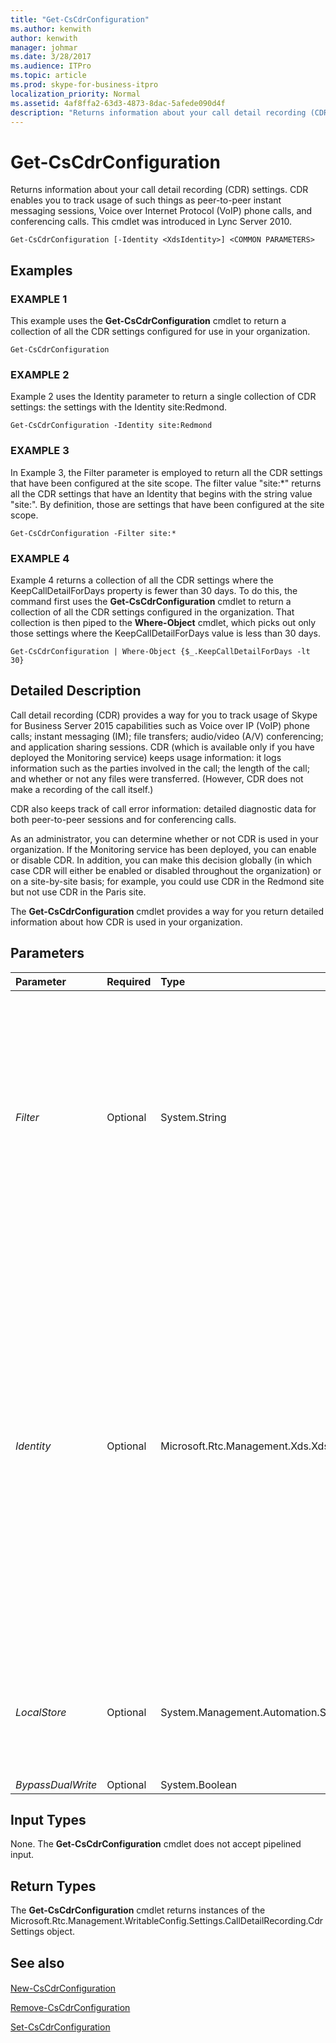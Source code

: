 ```yaml
---
title: "Get-CsCdrConfiguration"
ms.author: kenwith
author: kenwith
manager: johmar
ms.date: 3/28/2017
ms.audience: ITPro
ms.topic: article
ms.prod: skype-for-business-itpro
localization_priority: Normal
ms.assetid: 4af8ffa2-63d3-4873-8dac-5afede090d4f
description: "Returns information about your call detail recording (CDR) settings. CDR enables you to track usage of such things as peer-to-peer instant messaging sessions, Voice over Internet Protocol (VoIP) phone calls, and conferencing calls. This cmdlet was introduced in Lync Server 2010."
---
```


# Get-CsCdrConfiguration
 
Returns information about your call detail recording (CDR) settings. CDR enables you to track usage of such things as peer-to-peer instant messaging sessions, Voice over Internet Protocol (VoIP) phone calls, and conferencing calls. This cmdlet was introduced in Lync Server 2010.
  
```
Get-CsCdrConfiguration [-Identity <XdsIdentity>] <COMMON PARAMETERS>

```

## Examples

### EXAMPLE 1

This example uses the **Get-CsCdrConfiguration** cmdlet to return a collection of all the CDR settings configured for use in your organization.
  
```
Get-CsCdrConfiguration
```

### EXAMPLE 2

Example 2 uses the Identity parameter to return a single collection of CDR settings: the settings with the Identity site:Redmond.
  
```
Get-CsCdrConfiguration -Identity site:Redmond
```

### EXAMPLE 3

In Example 3, the Filter parameter is employed to return all the CDR settings that have been configured at the site scope. The filter value "site:\*" returns all the CDR settings that have an Identity that begins with the string value "site:". By definition, those are settings that have been configured at the site scope.
  
```
Get-CsCdrConfiguration -Filter site:*
```

### EXAMPLE 4

Example 4 returns a collection of all the CDR settings where the KeepCallDetailForDays property is fewer than 30 days. To do this, the command first uses the **Get-CsCdrConfiguration** cmdlet to return a collection of all the CDR settings configured in the organization. That collection is then piped to the **Where-Object** cmdlet, which picks out only those settings where the KeepCallDetailForDays value is less than 30 days.
  
```
Get-CsCdrConfiguration | Where-Object {$_.KeepCallDetailForDays -lt 30}
```

## Detailed Description

Call detail recording (CDR) provides a way for you to track usage of Skype for Business Server 2015 capabilities such as Voice over IP (VoIP) phone calls; instant messaging (IM); file transfers; audio/video (A/V) conferencing; and application sharing sessions. CDR (which is available only if you have deployed the Monitoring service) keeps usage information: it logs information such as the parties involved in the call; the length of the call; and whether or not any files were transferred. (However, CDR does not make a recording of the call itself.)
  
CDR also keeps track of call error information: detailed diagnostic data for both peer-to-peer sessions and for conferencing calls.
  
As an administrator, you can determine whether or not CDR is used in your organization. If the Monitoring service has been deployed, you can enable or disable CDR. In addition, you can make this decision globally (in which case CDR will either be enabled or disabled throughout the organization) or on a site-by-site basis; for example, you could use CDR in the Redmond site but not use CDR in the Paris site. 
  
The **Get-CsCdrConfiguration** cmdlet provides a way for you return detailed information about how CDR is used in your organization.
  
## Parameters

|**Parameter**|**Required**|**Type**|**Description**|
|:-----|:-----|:-----|:-----|
| _Filter_ <br/> |Optional  <br/> |System.String  <br/> |Enables you to use wildcard characters in order to return a collection of CDR configuration settings. For example, to return a collection of all the settings configured at the site scope, use this syntax:  `-Filter site:*`. To return a collection of all the settings that have the string value "Western" somewhere in their Identity, use this syntax:  `-Filter *Western*`.  <br/> |
| _Identity_ <br/> |Optional  <br/> |Microsoft.Rtc.Management.Xds.XdsIdentity  <br/> |Indicates the unique identifier for the collection of CDR configuration settings you want to return. To refer to the global settings, use this syntax:  `-Identity global`. To refer to a collection configured at the site scope, use syntax similar to this:  `-Identity site:Redmond`. Note that you cannot use wildcards when specifying an Identity. If you need to use wildcards then use the Filter parameter instead.  <br/> If this parameter is not specified then the **Get-CsCdrConfiguration** cmdlet returns a collection of all the CDR configuration settings currently in use in the organization. <br/> |
| _LocalStore_ <br/> |Optional  <br/> |System.Management.Automation.SwitchParameter  <br/> |Retrieves the CDR configuration data from the local replica of the Central Management store rather than from the Central Management store itself.  <br/> |
| _BypassDualWrite_ <br/> |Optional  <br/> |System.Boolean  <br/> |PARAMVALUE: $true | $false  <br/> |
   
## Input Types

None. The **Get-CsCdrConfiguration** cmdlet does not accept pipelined input.
  
## Return Types

The **Get-CsCdrConfiguration** cmdlet returns instances of the Microsoft.Rtc.Management.WritableConfig.Settings.CallDetailRecording.CdrSettings object.
  
## See also

#### 

[New-CsCdrConfiguration](new-cscdrconfiguration.md)
  
[Remove-CsCdrConfiguration](remove-cscdrconfiguration.md)
  
[Set-CsCdrConfiguration](set-cscdrconfiguration.md)

